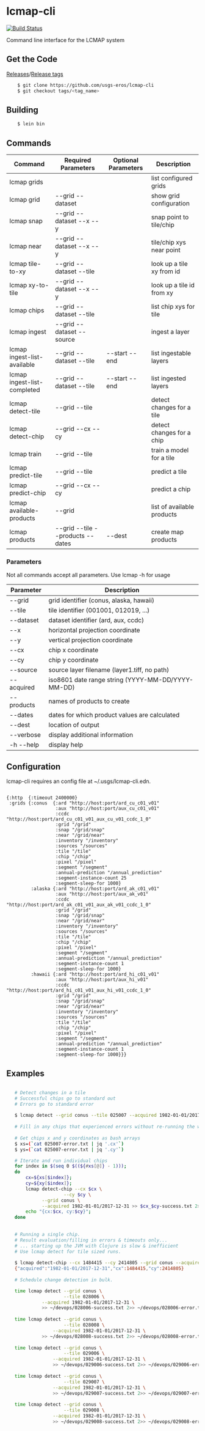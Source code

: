 # lcmap-cli
[![Build Status](https://travis-ci.org/USGS-EROS/lcmap-cli.svg?branch=develop)](https://travis-ci.org/USGS-EROS/lcmap-cli)

Command line interface for the LCMAP system

## Get the Code
[Releases](https://github.com/USGS-EROS/lcmap-cli/releases)/[Release tags](https://github.com/USGS-EROS/lcmap-cli/tags)

```bash
    $ git clone https://github.com/usgs-eros/lcmap-cli
    $ git checkout tags/<tag_name>
```

## Building
```bash
    $ lein bin
```

## Commands

| Command                      | Required Parameters              | Optional Parameters  | Description                     |
| ---------------------------- | -------------------------------- |--------------------- | ------------------------------- |
| lcmap grids                  |                                  |                      | list configured grids           |
| lcmap grid                   | --grid --dataset                 |                      | show grid configuration         |
| lcmap snap                   | --grid --dataset --x --y         |                      | snap point to tile/chip         |
| lcmap near                   | --grid --dataset --x --y         |                      | tile/chip xys near point        |
| lcmap tile-to-xy             | --grid --dataset --tile          |                      | look up a tile xy from id       |
| lcmap xy-to-tile             | --grid --dataset --x --y         |                      | look up a tile id from xy       | 
| lcmap chips                  | --grid --dataset --tile          |                      | list chip xys for tile          |
| lcmap ingest                 | --grid --dataset --source        |                      | ingest a layer                  |
| lcmap ingest-list-available  | --grid --dataset --tile          | --start --end        | list ingestable layers          |
| lcmap ingest-list-completed  | --grid --dataset --tile          | --start --end        | list ingested layers            |
| lcmap detect-tile            | --grid --tile                    |                      | detect changes for a tile       |
| lcmap detect-chip            | --grid --cx --cy                 |                      | detect changes for a chip       |
| lcmap train                  | --grid --tile                    |                      | train a model for a tile        |
| lcmap predict-tile           | --grid --tile                    |                      | predict a tile                  |
| lcmap predict-chip           | --grid --cx --cy                 |                      | predict a chip                  |
| lcmap available-products     | --grid                           |                      | list of available products      |
| lcmap products               | --grid --tile --products --dates | --dest               | create map products             |

### Parameters

Not all commands accept all parameters.  Use lcmap <command> -h for usage

| Parameter   | Description                                       |
| ----------- | ------------------------------------------------- |
|  --grid     | grid identifier (conus, alaska, hawaii)           |
|  --tile     | tile identifier (001001, 012019, ...)             |
|  --dataset  | dataset identifier (ard, aux, ccdc)               |
|  --x        | horizontal projection coordinate                  |
|  --y        | vertical projection coordinate                    |
|  --cx       | chip x coordinate                                 |
|  --cy       | chip y coordinate                                 |
|  --source   | source layer filename (layer1.tiff, no path)      |
|  --acquired | iso8601 date range string (YYYY-MM-DD/YYYY-MM-DD) |
|  --products | names of products to create                       |
|  --dates    | dates for which product values are calculated     |
|  --dest     | location of output                                |
|  --verbose  | display additional information                    |
| -h --help   | display help                                      |

## Configuration
lcmap-cli requires an config file at ~/.usgs/lcmap-cli.edn.

```edn

{:http  {:timeout 2400000}
 :grids {:conus  {:ard "http://host:port/ard_cu_c01_v01"
                  :aux "http://host:port/aux_cu_c01_v01"
                  :ccdc "http://host:port/ard_cu_c01_v01_aux_cu_v01_ccdc_1_0"
                  :grid "/grid"
                  :snap "/grid/snap"
                  :near "/grid/near"
                  :inventory "/inventory"
                  :sources "/sources"
                  :tile "/tile"
                  :chip "/chip"
                  :pixel "/pixel"
                  :segment "/segment"
                  :annual-prediction "/annual_prediction"
                  :segment-instance-count 25
                  :segment-sleep-for 1000}
         :alaska {:ard "http://host:port/ard_ak_c01_v01"
                  :aux "http://host:port/aux_ak_v01"
                  :ccdc "http://host:port/ard_ak_c01_v01_aux_ak_v01_ccdc_1_0"
                  :grid "/grid"
                  :snap "/grid/snap"
                  :near "/grid/near"
                  :inventory "/inventory"
                  :sources "/sources"
                  :tile "/tile"
                  :chip "/chip"
                  :pixel "/pixel"
                  :segment "/segment"
                  :annual-prediction "/annual_prediction"
                  :segment-instance-count 1
                  :segment-sleep-for 1000}
         :hawaii {:ard "http://host:port/ard_hi_c01_v01"
                  :aux "http://host:port/aux_hi_v01"
                  :ccdc "http://host:port/ard_hi_c01_v01_aux_hi_v01_ccdc_1_0"
                  :grid "/grid"
                  :snap "/grid/snap"
                  :near "/grid/near"
                  :inventory "/inventory"
                  :sources "/sources"
                  :tile "/tile"
                  :chip "/chip"
                  :pixel "/pixel"
                  :segment "/segment"
                  :annual-prediction "/annual_prediction"
                  :segment-instance-count 1
                  :segment-sleep-for 1000}}}
```

## Examples

```bash

   # Detect changes in a tile
   # Successful chips go to standard out
   # Errors go to standard error
	
   $ lcmap detect --grid conus --tile 025007 --acquired 1982-01-01/2017-12-31 >> 025007-success.txt 2>> 025007-error.txt
	
   # Fill in any chips that experienced errors without re-running the whole tile
	
   # Get chips x and y coordinates as bash arrays
   $ xs=(`cat 025007-error.txt | jq '.cx'`)
   $ ys=(`cat 025007-error.txt | jq '.cy'`)

   # Iterate and run individual chips
   for index in $(seq 0 $((${#xs[@]} - 1)));
   do
       cx=${xs[$index]};
       cy=${xy[$index]};
       lcmap detect-chip --cx $cx \
	                 --cy $cy \
			 --grid conus \
			 --acquired 1982-01-01/2017-12-31 >> $cx_$cy-success.txt 2>> $cx_$cy-error.txt;
       echo "{cx:$cx, cy:$cy}";
   done
	
	
   # Running a single chip.
   # Result evaluation/filling in errors & timeouts only...
   # ... starting up the JVM with Clojure is slow & inefficient
   # Use lcmap detect for tile sized runs.
    
   $ lcmap detect-chip --cx 1484415 --cy 2414805 --grid conus --acquired 1982-01-01/2017-12-31;
   {"acquired":"1982-01-01/2017-12-31","cx":1484415,"cy":2414805}
	
   # Schedule change detection in bulk.

   time lcmap detect --grid conus \
                     --tile 028006 \
		     --acquired 1982-01-01/2017-12-31 \
		     >> ~/devops/028006-success.txt 2>> ~/devops/028006-error.txt;
					  
   time lcmap detect --grid conus \
                     --tile 028008 \
	             --acquired 1982-01-01/2017-12-31 \
		     >> ~/devops/028008-success.txt 2>> ~/devops/028008-error.txt;
					  
   time lcmap detect --grid conus \
                     --tile 029006 \
	             --acquired 1982-01-01/2017-12-31 \
	             >> ~/devops/029006-success.txt 2>> ~/devops/029006-error.txt;
					  
   time lcmap detect --grid conus \
                     --tile 029007 \
	             --acquired 1982-01-01/2017-12-31 \
	             >> ~/devops/029007-success.txt 2>> ~/devops/029007-error.txt;
					  
   time lcmap detect --grid conus \
                     --tile 029008 \
	             --acquired 1982-01-01/2017-12-31 \
	             >> ~/devops/029008-success.txt 2>> ~/devops/029008-error.txt;
```
